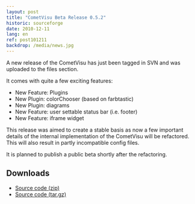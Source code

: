 ```yaml
---
layout: post
title: "CometVisu Beta Release 0.5.2"
historic: sourceforge
date: 2010-12-11
lang: en
ref: post101211
backdrop: /media/news.jpg
---
```


A new release of the CometVisu has just been tagged in SVN and was uploaded to the files section.

It comes with quite a few exciting features:

- New Feature: Plugins
- New Plugin: colorChooser (based on farbtastic)
- New Plugin: diagrams
- New Feature: user settable status bar (i.e. footer)
- New Feature: iframe widget

This release was aimed to create a stable basis as now a few important details of the internal implementation of the CometVisu will be refactored. This will also result in partly incompatible config files.

It is planned to publish a public beta shortly after the refactoring.

Downloads
---------

* [Source code (zip)](https://github.com/CometVisu/CometVisu/archive/v0.5.2.zip)
* [Source code (tar.gz)](https://github.com/CometVisu/CometVisu/archive/v0.5.2.tar.gz)